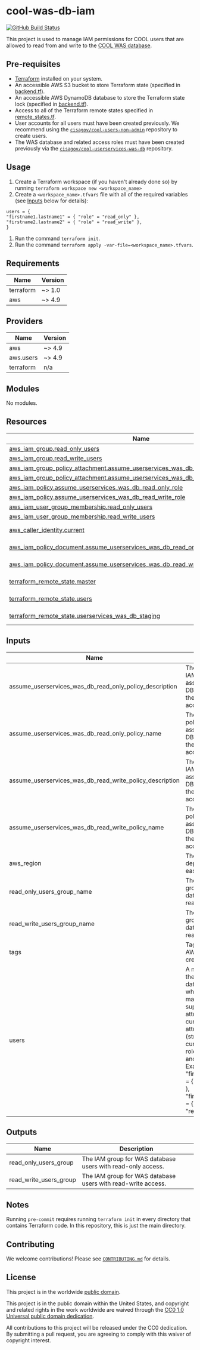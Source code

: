 # cool-was-db-iam #

[![GitHub Build Status](https://github.com/cisagov/cool-was-db-iam/workflows/build/badge.svg)](https://github.com/cisagov/cool-was-db-iam/actions)

This project is used to manage IAM permissions for COOL users that are
allowed to read from and write to the
[COOL WAS database](https://github.com/cisagov/cool-userservices-was-db).

## Pre-requisites ##

- [Terraform](https://www.terraform.io/) installed on your system.
- An accessible AWS S3 bucket to store Terraform state
  (specified in [backend.tf](backend.tf)).
- An accessible AWS DynamoDB database to store the Terraform state lock
  (specified in [backend.tf](backend.tf)).
- Access to all of the Terraform remote states specified in
  [remote_states.tf](remote_states.tf).
- User accounts for all users must have been created previously.  We
  recommend using the
  [`cisagov/cool-users-non-admin`](https://github.com/cisagov/cool-users-non-admin)
  repository to create users.
- The WAS database and related access roles must have been created previously
  via the
  [`cisagov/cool-userservices-was-db`](https://github.com/cisagov/cool-userservices-was-db)
  repository.

## Usage ##

1. Create a Terraform workspace (if you haven't already done so) by running
   `terraform workspace new <workspace_name>`
1. Create a `<workspace_name>.tfvars` file with all of the required
  variables (see [Inputs](#inputs) below for details):

  ```hcl
  users = {
  "firstname1.lastname1" = { "role" = "read_only" },
  "firstname2.lastname2" = { "role" = "read_write" },
  }
  ```

1. Run the command `terraform init`.
1. Run the command `terraform apply -var-file=<workspace_name>.tfvars`.

<!-- BEGIN_TF_DOCS -->
## Requirements ##

| Name | Version |
|------|---------|
| terraform | ~> 1.0 |
| aws | ~> 4.9 |

## Providers ##

| Name | Version |
|------|---------|
| aws | ~> 4.9 |
| aws.users | ~> 4.9 |
| terraform | n/a |

## Modules ##

No modules.

## Resources ##

| Name | Type |
|------|------|
| [aws_iam_group.read_only_users](https://registry.terraform.io/providers/hashicorp/aws/latest/docs/resources/iam_group) | resource |
| [aws_iam_group.read_write_users](https://registry.terraform.io/providers/hashicorp/aws/latest/docs/resources/iam_group) | resource |
| [aws_iam_group_policy_attachment.assume_userservices_was_db_read_only_role_attachment](https://registry.terraform.io/providers/hashicorp/aws/latest/docs/resources/iam_group_policy_attachment) | resource |
| [aws_iam_group_policy_attachment.assume_userservices_was_db_read_write_role_attachment](https://registry.terraform.io/providers/hashicorp/aws/latest/docs/resources/iam_group_policy_attachment) | resource |
| [aws_iam_policy.assume_userservices_was_db_read_only_role](https://registry.terraform.io/providers/hashicorp/aws/latest/docs/resources/iam_policy) | resource |
| [aws_iam_policy.assume_userservices_was_db_read_write_role](https://registry.terraform.io/providers/hashicorp/aws/latest/docs/resources/iam_policy) | resource |
| [aws_iam_user_group_membership.read_only_users](https://registry.terraform.io/providers/hashicorp/aws/latest/docs/resources/iam_user_group_membership) | resource |
| [aws_iam_user_group_membership.read_write_users](https://registry.terraform.io/providers/hashicorp/aws/latest/docs/resources/iam_user_group_membership) | resource |
| [aws_caller_identity.current](https://registry.terraform.io/providers/hashicorp/aws/latest/docs/data-sources/caller_identity) | data source |
| [aws_iam_policy_document.assume_userservices_was_db_read_only_role_doc](https://registry.terraform.io/providers/hashicorp/aws/latest/docs/data-sources/iam_policy_document) | data source |
| [aws_iam_policy_document.assume_userservices_was_db_read_write_role_doc](https://registry.terraform.io/providers/hashicorp/aws/latest/docs/data-sources/iam_policy_document) | data source |
| [terraform_remote_state.master](https://registry.terraform.io/providers/hashicorp/terraform/latest/docs/data-sources/remote_state) | data source |
| [terraform_remote_state.users](https://registry.terraform.io/providers/hashicorp/terraform/latest/docs/data-sources/remote_state) | data source |
| [terraform_remote_state.userservices_was_db_staging](https://registry.terraform.io/providers/hashicorp/terraform/latest/docs/data-sources/remote_state) | data source |

## Inputs ##

| Name | Description | Type | Default | Required |
|------|-------------|------|---------|:--------:|
| assume\_userservices\_was\_db\_read\_only\_policy\_description | The description of the IAM policy that allows assumption of the WAS DB read-only role in the User Services account. | `string` | `"Allows assumption of the WAS DB read-only role in the User Services account."` | no |
| assume\_userservices\_was\_db\_read\_only\_policy\_name | The name of the IAM policy that allows assumption of the WAS DB read-only role in the User Services account. | `string` | `"AssumeUserServicesWASDBReadOnlyRole"` | no |
| assume\_userservices\_was\_db\_read\_write\_policy\_description | The description of the IAM policy that allows assumption of the WAS DB read-write role in the User Services account. | `string` | `"Allows assumption of the WAS DB read-write role in the User Services account."` | no |
| assume\_userservices\_was\_db\_read\_write\_policy\_name | The name of the IAM policy that allows assumption of the WAS DB read-write role in the User Services account. | `string` | `"AssumeUserServicesWASDBReadWriteRole"` | no |
| aws\_region | The AWS region to deploy into (e.g. us-east-1). | `string` | `"us-east-1"` | no |
| read\_only\_users\_group\_name | The name of the IAM group for WAS database users with read-only access. | `string` | `"was_db_read_only_users"` | no |
| read\_write\_users\_group\_name | The name of the IAM group for WAS database users with read-write access. | `string` | `"was_db_read_write_users"` | no |
| tags | Tags to apply to all AWS resources created. | `map(string)` | `{}` | no |
| users | A map whose keys are the usernames of each database user and whose values are a map containing supported user attributes.  The only currently-supported attribute is "role" (string).  The only currently-supported roles are "read\_only" and "read\_write".  Example: { "firstname1.lastname1" = { "role" = "read\_only" }, "firstname2.lastname2" = { "role" = "read\_write" } } | `map(object({ role = string }))` | n/a | yes |

## Outputs ##

| Name | Description |
|------|-------------|
| read\_only\_users\_group | The IAM group for WAS database users with read-only access. |
| read\_write\_users\_group | The IAM group for WAS database users with read-write access. |
<!-- END_TF_DOCS -->

## Notes ##

Running `pre-commit` requires running `terraform init` in every directory that
contains Terraform code. In this repository, this is just the main directory.

## Contributing ##

We welcome contributions!  Please see [`CONTRIBUTING.md`](CONTRIBUTING.md) for
details.

## License ##

This project is in the worldwide [public domain](LICENSE).

This project is in the public domain within the United States, and
copyright and related rights in the work worldwide are waived through
the [CC0 1.0 Universal public domain
dedication](https://creativecommons.org/publicdomain/zero/1.0/).

All contributions to this project will be released under the CC0
dedication. By submitting a pull request, you are agreeing to comply
with this waiver of copyright interest.
